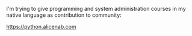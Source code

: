 I'm trying to give programming and system administration courses in my native language as contribution to community:

https://python.alicenab.com

